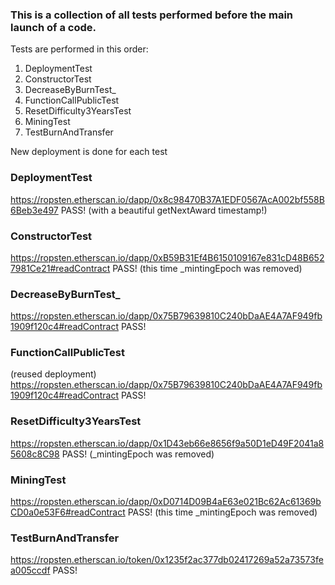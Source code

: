 ###  This is a collection of all tests performed before the main launch of a code.

Tests are performed in this order:

1. DeploymentTest
2. ConstructorTest
3. DecreaseByBurnTest_
4. FunctionCallPublicTest
6. ResetDifficulty3YearsTest
7. MiningTest
8. TestBurnAndTransfer

New deployment is done for each test


### DeploymentTest
https://ropsten.etherscan.io/dapp/0x8c98470B37A1EDF0567AcA002bf558B6Beb3e497
PASS!  (with a beautiful getNextAward timestamp!)

### ConstructorTest
https://ropsten.etherscan.io/dapp/0xB59B31Ef4B6150109167e831cD48B6527981Ce21#readContract
PASS!  (this time _mintingEpoch was removed)

### DecreaseByBurnTest_
https://ropsten.etherscan.io/dapp/0x75B79639810C240bDaAE4A7AF949fb1909f120c4#readContract
PASS!

### FunctionCallPublicTest 
(reused deployment)
https://ropsten.etherscan.io/dapp/0x75B79639810C240bDaAE4A7AF949fb1909f120c4#readContract
PASS!

### ResetDifficulty3YearsTest 
https://ropsten.etherscan.io/dapp/0x1D43eb66e8656f9a50D1eD49F2041a85608c8C98
PASS! (_mintingEpoch was removed)

### MiningTest 
https://ropsten.etherscan.io/dapp/0xD0714D09B4aE63e021Bc62Ac61369bCD0a0e53F6#readContract
PASS! (this time _mintingEpoch was removed)


### TestBurnAndTransfer 
https://ropsten.etherscan.io/token/0x1235f2ac377db02417269a52a73573fea005ccdf
PASS!
